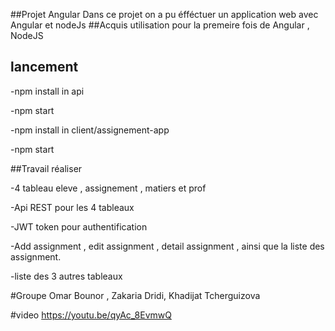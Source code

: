 ##Projet Angular
Dans ce projet on a pu éfféctuer un application web avec Angular et nodeJs
##Acquis
utilisation pour la premeire fois de Angular , NodeJS

## lancement 

-npm install in api

-npm start

-npm install in client/assignement-app

-npm start

##Travail réaliser

-4 tableau eleve , assignement , matiers et prof 

-Api REST pour les 4 tableaux 

-JWT token pour authentification 

-Add assignment , edit assignment , detail assignment , ainsi que la liste des assignment.

-liste des 3 autres tableaux

#Groupe
Omar Bounor , Zakaria Dridi, Khadijat Tcherguizova

#video 
https://youtu.be/qyAc_8EvmwQ

